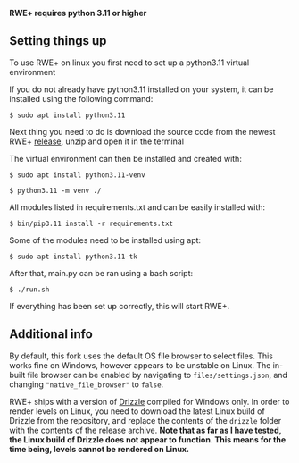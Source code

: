 **RWE+ requires python 3.11 or higher**

## Setting things up

To use RWE+ on linux you first need to set up a python3.11 virtual environment

If you do not already have python3.11 installed on your system, it can be installed using the following command:

`$ sudo apt install python3.11`

Next thing you need to do is download the source code from the newest RWE+ [release](https://github.com/methylredd/RWE-Plus/releases/download/latest/), unzip and open it in the terminal

The virtual environment can then be installed and created with:


`$ sudo apt install python3.11-venv`

`$ python3.11 -m venv ./`

All modules listed in requirements.txt and can be easily installed with:

`$ bin/pip3.11 install -r requirements.txt`

Some of the modules need to be installed using apt:

`$ sudo apt install python3.11-tk`

After that, main.py can be ran using a bash script:

`$ ./run.sh`

If everything has been set up correctly, this will start RWE+.

## Additional info
By default, this fork uses the default OS file browser to select files. This works fine on Windows, however appears to be unstable on Linux. The in-built file browser can be enabled by navigating to `files/settings.json`, and changing `"native_file_browser"` to `false`.

RWE+ ships with a version of [Drizzle](https://github.com/SlimeCubed/Drizzle) compiled for Windows only. In order to render levels on Linux, you need to download the latest Linux build of Drizzle from the repository, and replace the contents of the `drizzle` folder with the contents of the release archive. **Note that as far as I have tested, the Linux build of Drizzle does not appear to function. This means for the time being, levels cannot be rendered on Linux.**